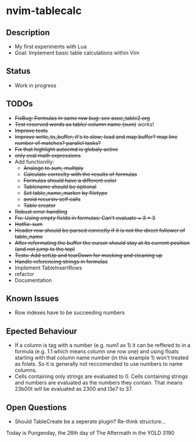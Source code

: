 # nvim-tablecalc

## Description
- My first experiments with Lua
- Goal: Implement basic table calculations within Vim

## Status
- Work in progress

## TODOs
- ~~FixBug: Formulas in same row bug: see asoc_table2.org~~
- ~~Test reserved words as table/ column name (sum)~~ works!
- ~~Improve tests~~
- ~~Improve write_to_buffer; it's to slow; load and map buffer? map line number of matches? parallel tasks?~~
- ~~Fix that highlight autocmd is globaly active~~
- ~~only eval math expressions~~
- Add functioniliy:
    - ~~Analoge to sum, multiply~~
    - ~~Calculate correclty with the results of formulas~~
    - ~~Formulas should have a different color~~
    - ~~Tablename should be optional~~
    - ~~Set table_name_marker by filetype~~
    - ~~avoid recursiv self calls~~
    - ~~Table creator~~
- ~~Robust error handling~~
- ~~Fix: Using empty fields in formulas: Can't evaluate + 3 + 3~~
- ~~Hotfix: sum~~
- ~~Header row should be parsed correctly if it is not the direct follower of table_name~~
- ~~After reformating the buffer the cursor should stay at its current position (and not jump to the top)~~
- ~~Tests: Add setUp and tearDown for mocking and cleaning up~~
- ~~Handle referencing strings in formulas~~
- Implement TableInsertRows
- refactor
- Documentation

## Known Issues
- Row indexes have to be succeeding numbers

## Epected Behaviour
- If a column is tag with a number (e.g. num1 as 1) it can be reffered to in a formula (e.g. 1.1 which means column one row one)
  and using floats starting with that column name number (in this example 1) won't treated as folats.  So it is generally not reccomended
  to use numbers to name columns.
- Cells containing only strings are evaluated to 0. Cells containing strings and numbers are evaluated as the numbers they contain. 
  That means 23b00t will be evaluated as 2300 and l3e7 to 37. 

## Open Questions
- Should TableCreate be a seperate plugin? Re-think structure...


Today is Pungenday, the 26th day of The Aftermath in the YOLD 3190
